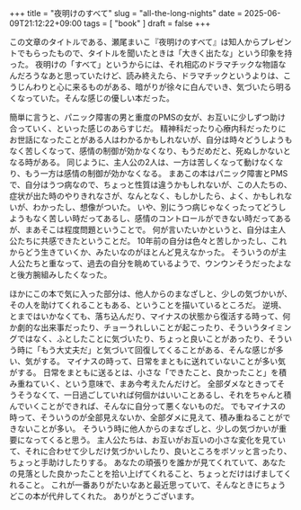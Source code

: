 +++
title = "夜明けのすべて"
slug = "all-the-long-nights"
date = 2025-06-09T21:12:22+09:00
tags = [ "book" ]
draft = false
+++

この文章のタイトルである、瀬尾まいこ『夜明けのすべて』は知人からプレゼントでもらったもので、タイトルを聞いたときは「大きく出たな」という印象を持った。
夜明けの「すべて」というからには、それ相応のドラマチックな物語なんだろうなあと思っていたけど、読み終えたら、ドラマチックというよりは、こうじんわりと心に来るものがある、暗がりが徐々に白んでいき、気づいたら明るくなっていた。そんな感じの優しい本だった。

簡単に言うと、パニック障害の男と重度のPMSの女が、お互いに少しずつ助け合っていく、といった感じのあらすじだ。
精神科だったり心療内科だったりにお世話になったことがある人はわかるかもしれないが、自分は時々どうしようもなく苦しくなって、感情の制御が効かなくなり、もうだめだと、死ぬしかないとなる時がある。
同じように、主人公の2人は、一方は苦しくなって動けなくなり、もう一方は感情の制御が効かなくなる。
まあこの本はパニック障害とPMSで、自分はうつ病なので、ちょっと性質は違うかもしれないが、この人たちの、症状が出た時のやりきれなさが、なんとなく、もしかしたら、よく、かもしれないが、わかったし、想像がついた。
いや、別にうつ病じゃなくったってどうしようもなく苦しい時だってあるし、感情のコントロールができない時だってあるが、まあそこは程度問題ということで。
何が言いたいかというと、自分は主人公たちに共感できたということだ。
10年前の自分は色々と苦しかったし、これからどう生きていくか、みたいなのがほとんど見えなかった。
そういうのが主人公たちと重なって、過去の自分を眺めているようで、ウンウンそうだったよなと後方腕組みしたくなった。

ほかにこの本で気に入った部分は、他人からのまなざしと、少しの気づかいが、その人を助けてくれることもある、ということを描いているところだ。
逆境、とまではいかなくても、落ち込んだり、マイナスの状態から復活する時って、何か劇的な出来事だったり、チョーうれしいことが起こったり、そういうタイミングではなく、ふとしたことに気づいたり、ちょっと良いことがあったり、そういう時に「もう大丈夫だ」と気づいて回復してくることがある、そんな感じが多い、気がする。
マイナスの時って、日常をまともに送れていないことが多い気がする。
日常をまともに送るとは、小さな「できたこと、良かったこと」を積み重ねていく、という意味で、まあ今考えたんだけど。
全部ダメなときってそうそうなくて、一日過ごしていれば何個かはいいことあるし、それをちゃんと積んでいくことができれば、そんなに自分って悪くないものだ。
でもマイナスの時って、そういうのが全部見えないか、全部ダメに見えて、積み重ねることができないことが多い。
そういう時に他人からのまなざしと、少しの気づかいが重要になってくると思う。
主人公たちは、お互いがお互いの小さな変化を見ていて、それに合わせて少しだけ気づかいしたり、良いところをボソッと言ったり、ちょっと手助けしたりする。
あなたの頑張りを誰かが見てくれていて、あなたの見落とした良かったことを拾い上げてくれること、ちょっとだけはげましてくれること。
これが一番ありがたいなあと最近思っていて、そんなときにちょうどこの本が代弁してくれた。
ありがとうございます。
